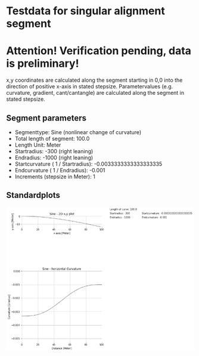 # Testdata for singular alignment segment
# Attention! Verification pending, data is preliminary!
x,y coordinates are calculated along the segment starting in 0,0 into the direction of positive x-axis in stated stepsize.
Parametervalues (e.g. curvature, gradient, cant/cantangle) are calculated along the segment in stated stepsize.
## Segment parameters
* Segmenttype: Sine (nonlinear change of curvature)
* Total length of segment: 100.0
* Length Unit: Meter
* Startradius: -300 (right leaning)
* Endradius: -1000 (right leaning)
* Startcurvature ( 1 / Startradius): -0.0033333333333333335
* Endcurvature ( 1 / Endradius): -0.001
* Increments (stepsize in Meter): 1
## Standardplots
<img src="./TS8_Sine_100.0_-300_-1000_1_Meter.png">
